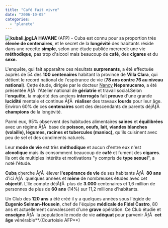 ```yaml
---
title: "Café fait vivre"
date: "2006-10-05"
categories: 
  - "planete"
---
```


**![kubali.jpg](/uploads/2006/10/kubali.kucukresim.jpg)LA HAVANE** (AFP) - Cuba est connu pour sa proportion très **élevée de centenaires**, et le secret de la **longévité** des habitants réside dans une recette **simple**, selon une étude publiée mercredi: une vie **méthodique,** pas trop d'alcool mais beaucoup de **café**, des **cigares** et du **sexe.**

L'enquête, qui fait apparaître ces résultats **surprenants**, a été effectuée auprès de 54 des **100 centenaires** habitant la province de **Villa Clara**, qui détient le record national de l'espérance de vie (**78 ans contre 76 au niveau national**). Cette étude, dirigée par le docteur [Nancy](http://fr.fc.yahoo.com/l/lorraine.html) **Nepomucemo**, a été présentée ÃƒÂ  l'Atelier national de **gériatrie** et travail social.Selon l'**enquête**, la majorité des anciens **interrogés** fait **preuve** d'une grande **lucidité** mentale et continue ÃƒÂ  **réaliser** des travaux **lourds** pour leur âge. Environ 60% de ces **centenaires** sont des descendants de parents déjÃƒÂ  **champions** de la longévité.

Parmi eux, 95% observent des habitudes alimentaires **saines** et **équilibrées** avec un régime ÃƒÂ  base de **poisson, oeufs, lait, viandes blanches (volaille), légumes, racines et tubercules (manioc),** qu'ils cuisinent avec peu de sel et des condiments naturels.

Leur **mode de vie** est très **méthodique** et aucun d'entre eux n'est **alcoolique** mais ils consomment beaucoup de **café** et fument des **cigares**. Ils ont de multiples intérêts et motivations "y compris de **type sexuel**", a noté l'étude.

**Cuba** cherche ÃƒÂ  élever **l'espérance de vie** de ses habitants ÃƒÂ  **80 ans** d'ici ÃƒÂ  quelques années et **mène** de nombreuses études avec cet **objectif.** L'île compte déjÃƒÂ  plus de **3.000** centenaires et 1,6 million de personnes de plus de **60 ans** (14%) sur 11,2 millions d'habitants.

Un Club des **120 ans** a été créé il y a quelques années sous l'égide de **Eugenio Selman-Housein**, chef de l'équipe **médicale de Fidel Castro**, 80 ans et actuellement convalescent d'une **grave** opération. Ce Club étudie et **enseigne** ÃƒÂ  la population le mode de vie **adéquat** pour parvenir ÃƒÂ  **cet âge** vénérable**.(Courtoisie AFP**)
